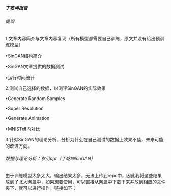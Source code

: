##### 丁乾坤报告



###### 提纲

1.文章内容简介与文章内容复现（所有模型都需要自己训练，原文并没有给出预训练模型）

•SinGAN结构简介

•SinGAN文章提供的数据测试

•运行时间统计

2.测试自己选择的数据，以测评SinGAN的实际效果

•Generate Random Samples

•Super Resolution

•Generate Animation

•MNIST组内对比

3.针对SinGAN的理论分析，分析为什么在自己测试的数据上效果不佳，未来可能的改进方向。



###### 数据与理论分析：参见ppt（丁乾坤SinGAN）
由于训练模型太多太大，输出结果太多，无法上传到repo中，因此我将这些结果放到了北大网盘中，如果想要使用，可以直接从网盘中下载下来并放到相应的文件夹下，就可以进行操作，链接如下：






